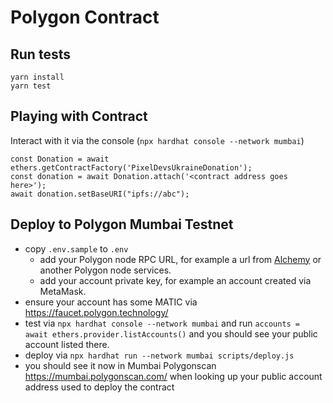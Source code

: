 # Polygon Contract

## Run tests

    yarn install
    yarn test

## Playing with Contract

Interact with it via the console (`npx hardhat console --network mumbai`)

```
const Donation = await ethers.getContractFactory('PixelDevsUkraineDonation');
const donation = await Donation.attach('<contract address goes here>');
await donation.setBaseURI("ipfs://abc");
```

## Deploy to Polygon Mumbai Testnet

- copy `.env.sample` to `.env`
  - add your Polygon node RPC URL, for example a url from [Alchemy](https://www.alchemy.com/) or another Polygon node services.
  - add your account private key, for example an account created via MetaMask.
- ensure your account has some MATIC via <https://faucet.polygon.technology/>
- test via `npx hardhat console --network mumbai` and run `accounts = await ethers.provider.listAccounts()` and you should see your public account listed there.
- deploy via `npx hardhat run --network mumbai scripts/deploy.js`
- you should see it now in Mumbai Polygonscan <https://mumbai.polygonscan.com/> when looking up your public account address used to deploy the contract
